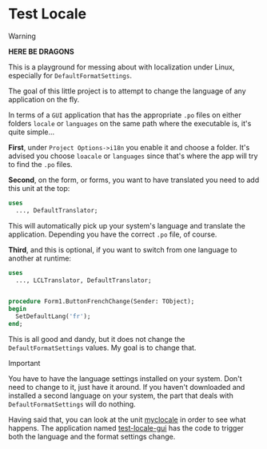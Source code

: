 # Test Locale

> [!WARNING]
> **HERE BE DRAGONS**
>
> This is a playground for messing about with localization under Linux, especially for `DefaultFormatSettings`.

The goal of this little project is to attempt to change the language of any application on the fly.

In terms of a `GUI` application that has the appropriate `.po` files on either folders `locale` or `languages` on the same path where the executable is, it's quite simple...

**First**, under `Project Options->i18n` you enable it and choose a folder. It's advised you choose `loacale` or `languages` since that's where the app will try to find the `.po` files.

**Second**, on the form, or forms, you want to have translated you need to add this unit at the top:
```pas
uses
  ..., DefaultTranslator;
```
This will automatically pick up your system's language and translate the application. Depending you have the correct `.po` file, of course.

**Third**, and this is optional, if you want to switch from one language to another at runtime:
```pas
uses
  ..., LCLTranslator, DefaultTranslator;


procedure Form1.ButtonFrenchChange(Sender: TObject);
begin
  SetDefaultLang('fr');
end;
```

This is all good and dandy, but it does not change the `DefaultFormatSettings` values.
My goal is to change that.

> [!IMPORTANT]
>
> You have to have the language settings installed on your system. Don't need to change to it, just have it around.
> If you haven't downloaded and installed a second language on your system, the part that deals with `DefaultFormatSettings` will do nothing.

Having said that, you can look at the unit [myclocale](src/myclocale.pas) in order to see what happens.
The application named [test-locale-gui](https://github.com/gcarreno/TestLocale/blob/main/src-gui/forms/forms.main.pas#L82) has the code to trigger both the language and the format settings change.